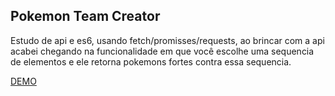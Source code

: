 ## Pokemon Team Creator

Estudo de api e es6, usando fetch/promisses/requests, ao brincar com a api acabei chegando na funcionalidade em que você escolhe uma sequencia de elementos e ele retorna pokemons fortes contra essa sequencia.

[DEMO](https://gabrielcraveiro.github.io/Pokemon-Team-Creator/index.html)
